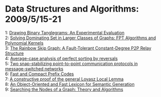 # Data Structures and Algorithms: 2009/5/15-21  
1: [Drawing Binary Tanglegrams: An Experimental Evaluation](https://doi.org/10.48550/arXiv.0806.0928)  
2: [Solving Dominating Set in Larger Classes of Graphs: FPT Algorithms and  Polynomial Kernels](https://doi.org/10.48550/arXiv.0903.4521)  
3: [The Rainbow Skip Graph: A Fault-Tolerant Constant-Degree P2P Relay  Structure](https://doi.org/10.48550/arXiv.0905.2214)  
4: [Average-case analysis of perfect sorting by reversals](https://doi.org/10.48550/arXiv.0901.2847)  
5: [Two snap-stabilizing point-to-point communication protocols in  message-switched networks](https://doi.org/10.48550/arXiv.0905.2540)  
6: [Fast and Compact Prefix Codes](https://doi.org/10.48550/arXiv.0905.3107)  
7: [A constructive proof of the general Lovasz Local Lemma](https://doi.org/10.48550/arXiv.0903.0544)  
8: [An Object-Oriented and Fast Lexicon for Semantic Generation](https://doi.org/10.48550/arXiv.0905.3318)  
9: [Searching the Nodes of a Graph: Theory and Algorithms](https://doi.org/10.48550/arXiv.0905.3359)  